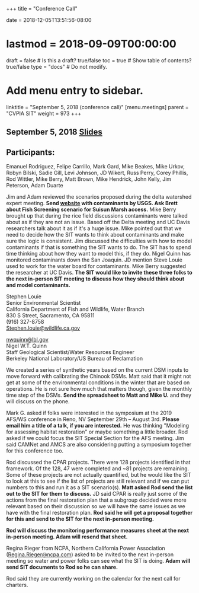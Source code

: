 +++
title = "Conference Call"

date = 2018-12-05T13:51:56-08:00
# lastmod = 2018-09-09T00:00:00

draft = false  # Is this a draft? true/false
toc = true  # Show table of contents? true/false
type = "docs"  # Do not modify.

# Add menu entry to sidebar.
linktitle = "September 5, 2018 (conference call)"
[menu.meetings]
  parent = "CVPIA SIT"
  weight = 973
+++

## September 5, 2018 [Slides](https://s3-us-west-2.amazonaws.com/cvpia-meeting-slides/Sept+20+conference+call.pdf)

## Participants:
Emanuel Rodriguez, Felipe Carrillo, Mark Gard, Mike Beakes, Mike Urkov, Robyn Bilski, Sadie Gill, Levi Johnson, JD Wikert, Russ Perry, Corey Phillis, Rod Wittler, Mike Berry, Matt Brown, Mike Hendrick, John Kelly, Jim Peterson, Adam Duarte

Jim and Adam reviewed the scenarios proposed during the delta watershed expert meeting. **Send [website](https://cida.usgs.gov/warp/home/) with contaminants by USGS. Ask Brett about Fish Screening scenario for Suisun Marsh access.** Mike Berry brought up that during the rice field discussions contaminants were talked about as if they are not an issue. Based off the Delta meeting and UC Davis researchers talk about it as if it&#39;s a huge issue. Mike pointed out that we need to decide how the SIT wants to think about contaminants and make sure the logic is consistent. Jim discussed the difficulties with how to model contaminants if that is something the SIT wants to do. The SIT has to spend time thinking about how they want to model this, if they do. Nigel Quinn has monitored contaminants down the San Joaquin. JD mention Steve Louie used to work for the water board for contaminants. Mike Berry suggested the researcher at UC Davis. **The SIT would like to invite these three folks to the next in-person SIT meeting to discuss how they should think about and model contaminants.**

Stephen Louie<br/>
Senior Environmental Scientist<br/>
California Department of Fish and Wildlife, Water Branch<br/>
830 S Street, Sacramento, CA 95811<br/>
(916) 327-8758<br/>
[Stephen.louie@wildlife.ca.gov](mailto:Stephen.louie@wildlife.ca.gov)<br/>

[nwquinn@lbl.gov](mailto:nwquinn@lbl.gov)<br/>
Nigel W.T. Quinn<br/>
Staff Geological Scientist/Water Resources Engineer<br/>
Berkeley National Laboratory/US Bureau of Reclamation<br/>

We created a series of synthetic years based on the current DSM inputs to move forward with calibrating the Chinook DSMs. Matt said that it might not get at some of the environmental conditions in the winter that are based on operations. He is not sure how much that matters though, given the monthly time step of the DSMs. **Send the spreadsheet to Matt and Mike U.** and they will discuss on the phone.

Mark G. asked if folks were interested in the symposium at the 2019 AFS/WS conference in Reno, NV September 29th – August 3rd. **Please email him a title of a talk, if you are interested.** He was thinking &quot;Modeling for assessing habitat restoration&quot; or maybe something a little broader. Rod asked if we could focus the SIT Special Section for the AFS meeting. Jim said CAMNet and AMCS are also considering putting a symposium together for this conference too.

Rod discussed the CPAR projects. There were 128 projects identified in that framework. Of the 128, 47 were completed and ~81 projects are remaining. Some of these projects are not actually quantified, but he would like the SIT to look at this to see if the list of projects are still relevant and if we can put numbers to this and run it as a SIT scenario(s). **Matt asked Rod send the list out to the SIT for them to discuss.** JD said CPAR is really just some of the actions from the final restoration plan that a subgroup decided were more relevant based on their discussion so we will have the same issues as we have with the final restoration plan. **Rod said he will get a proposal together for this and send to the SIT for the next in-person meeting.**

**Rod will discuss the monitoring performance measures sheet at the next in-person meeting. Adam will resend that sheet.**

Regina Rieger from NCPA, Northern California Power Association ([Regina.Rieger@ncpa.com](mailto:Regina.Rieger@ncpa.com)) asked to be invited to the next in-person meeting so water and power folks can see what the SIT is doing. **Adam will send SIT documents to Rod so he can share.**

Rod said they are currently working on the calendar for the next call for charters.